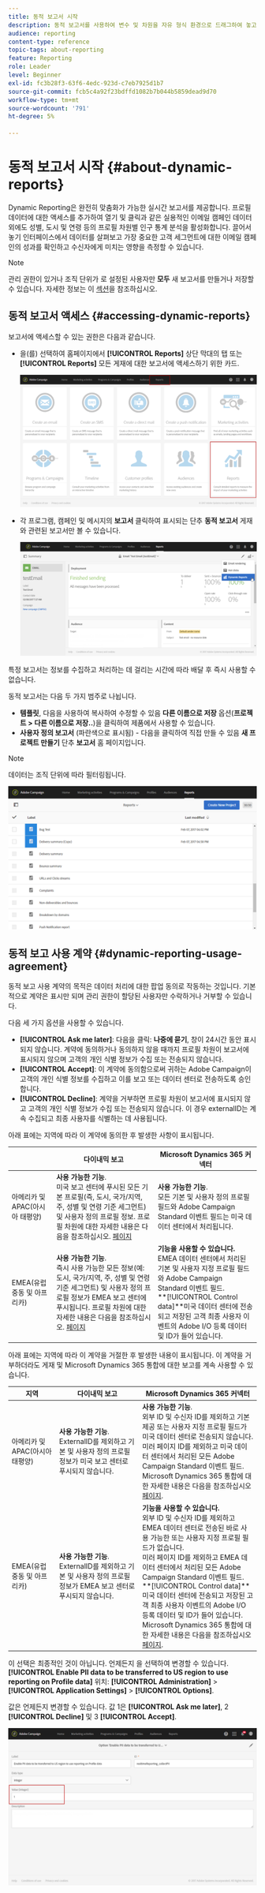 ```yaml
---
title: 동적 보고서 시작
description: 동적 보고서를 사용하여 변수 및 차원을 자유 형식 환경으로 드래그하여 놓고 캠페인의 성공을 분석합니다.
audience: reporting
content-type: reference
topic-tags: about-reporting
feature: Reporting
role: Leader
level: Beginner
exl-id: fc3b28f3-63f6-4edc-923d-c7eb7925d1b7
source-git-commit: fcb5c4a92f23bdffd1082b7b044b5859dead9d70
workflow-type: tm+mt
source-wordcount: '791'
ht-degree: 5%

---
```


# 동적 보고서 시작 {#about-dynamic-reports}

Dynamic Reporting은 완전히 맞춤화가 가능한 실시간 보고서를 제공합니다. 프로필 데이터에 대한 액세스를 추가하여 열기 및 클릭과 같은 실용적인 이메일 캠페인 데이터 외에도 성별, 도시 및 연령 등의 프로필 차원별 인구 통계 분석을 활성화합니다. 끌어서 놓기 인터페이스에서 데이터를 살펴보고 가장 중요한 고객 세그먼트에 대한 이메일 캠페인의 성과를 확인하고 수신자에게 미치는 영향을 측정할 수 있습니다.

>[!NOTE]
>
>관리 권한이 있거나 조직 단위가 로 설정된 사용자만 **모두** 새 보고서를 만들거나 저장할 수 있습니다. 자세한 정보는 이 [섹션](../../administration/using/users-management.md)을 참조하십시오.

## 동적 보고서 액세스 {#accessing-dynamic-reports}

보고서에 액세스할 수 있는 권한은 다음과 같습니다.

* 을(를) 선택하여 홈페이지에서 **[!UICONTROL Reports]** 상단 막대의 탭 또는 **[!UICONTROL Reports]** 모든 게재에 대한 보고서에 액세스하기 위한 카드.

   ![](assets/campaign_reports_access.png)

* 각 프로그램, 캠페인 및 메시지의 **보고서** 클릭하여 표시되는 단추 **동적 보고서** 게재와 관련된 보고서만 볼 수 있습니다.

   ![](assets/campaign_reports_description.png)

특정 보고서는 정보를 수집하고 처리하는 데 걸리는 시간에 따라 배달 후 즉시 사용할 수 없습니다.

동적 보고서는 다음 두 가지 범주로 나뉩니다.

* **템플릿**, 다음을 사용하여 복사하여 수정할 수 있음 **다른 이름으로 저장** 옵션(**프로젝트 > 다른 이름으로 저장..**)을 클릭하여 제품에서 사용할 수 있습니다.
* **사용자 정의 보고서** (파란색으로 표시됨) - 다음을 클릭하여 직접 만들 수 있음 **새 프로젝트 만들기** 단추 **보고서** 홈 페이지입니다.

>[!NOTE]
>
>데이터는 조직 단위에 따라 필터링됩니다.

![](assets/dynamic_report_overview.png)

## 동적 보고 사용 계약 {#dynamic-reporting-usage-agreement}

동적 보고 사용 계약의 목적은 데이터 처리에 대한 팝업 동의로 작동하는 것입니다. 기본적으로 계약은 표시만 되며 관리 권한이 할당된 사용자만 수락하거나 거부할 수 있습니다.

다음 세 가지 옵션을 사용할 수 있습니다.

* **[!UICONTROL Ask me later]**: 다음을 클릭: **나중에 묻기**, 창이 24시간 동안 표시되지 않습니다. 계약에 동의하거나 동의하지 않을 때까지 프로필 차원이 보고서에 표시되지 않으며 고객의 개인 식별 정보가 수집 또는 전송되지 않습니다.
* **[!UICONTROL Accept]**: 이 계약에 동의함으로써 귀하는 Adobe Campaign이 고객의 개인 식별 정보를 수집하고 이를 보고 또는 데이터 센터로 전송하도록 승인합니다.
* **[!UICONTROL Decline]**: 계약을 거부하면 프로필 차원이 보고서에 표시되지 않고 고객의 개인 식별 정보가 수집 또는 전송되지 않습니다. 이 경우 externalID는 계속 수집되고 최종 사용자를 식별하는 데 사용됩니다.

아래 표에는 지역에 따라 이 계약에 동의한 후 발생한 사항이 표시됩니다.

|  | 다이내믹 보고 | Microsoft Dynamics 365 커넥터 |
|---|---|---|
| 아메리카 및 APAC(아시아 태평양) | **사용 가능한 기능**. <br>미국 보고 센터에 푸시된 모든 기본 프로필(즉, 도시, 국가/지역, 주, 성별 및 연령 기준 세그먼트) 및 사용자 정의 프로필 정보. 프로필 차원에 대한 자세한 내용은 다음을 참조하십시오. [페이지](../../reporting/using/list-of-components-.md) | **사용 가능한 기능**. <br>모든 기본 및 사용자 정의 프로필 필드와 Adobe Campaign Standard 이벤트 필드는 미국 데이터 센터에서 처리됩니다. |
| EMEA(유럽 중동 및 아프리카) | **사용 가능한 기능**. <br>즉시 사용 가능한 모든 정보(예: 도시, 국가/지역, 주, 성별 및 연령 기준 세그먼트) 및 사용자 정의 프로필 정보가 EMEA 보고 센터에 푸시됩니다. 프로필 차원에 대한 자세한 내용은 다음을 참조하십시오. [페이지](../../reporting/using/list-of-components-.md) | **기능을 사용할 수 있습니다.** <br>EMEA 데이터 센터에서 처리된 기본 및 사용자 지정 프로필 필드와 Adobe Campaign Standard 이벤트 필드. <br>**[!UICONTROL Control data]**미국 데이터 센터에 전송되고 저장된 고객 최종 사용자 이벤트의 Adobe I/O 등록 데이터 및 ID가 들어 있습니다. |

아래 표에는 지역에 따라 이 계약을 거절한 후 발생한 내용이 표시됩니다. 이 계약을 거부하더라도 게재 및 Microsoft Dynamics 365 통합에 대한 보고를 계속 사용할 수 있습니다.

| 지역 | 다이내믹 보고 | Microsoft Dynamics 365 커넥터 |
|---|---|---|
| 아메리카 및 APAC(아시아 태평양) | **사용 가능한 기능**. <br> ExternalID를 제외하고 기본 및 사용자 정의 프로필 정보가 미국 보고 센터로 푸시되지 않습니다. | **사용 가능한 기능**. <br>외부 ID 및 수신자 ID를 제외하고 기본 제공 또는 사용자 지정 프로필 필드가 미국 데이터 센터로 전송되지 않습니다. <br>미러 페이지 ID를 제외하고 미국 데이터 센터에서 처리된 모든 Adobe Campaign Standard 이벤트 필드. <br>Microsoft Dynamics 365 통합에 대한 자세한 내용은 다음을 참조하십시오 [페이지](../../integrating/using/d365-acs-get-started.md). |
| EMEA(유럽 중동 및 아프리카) | **사용 가능한 기능**. <br>ExternalID를 제외하고 기본 및 사용자 정의 프로필 정보가 EMEA 보고 센터로 푸시되지 않습니다. | **기능을 사용할 수 있습니다.** <br>외부 ID 및 수신자 ID를 제외하고 EMEA 데이터 센터로 전송된 바로 사용 가능한 또는 사용자 지정 프로필 필드가 없습니다. <br>미러 페이지 ID를 제외하고 EMEA 데이터 센터에서 처리된 모든 Adobe Campaign Standard 이벤트 필드.  <br>**[!UICONTROL Control data]**미국 데이터 센터에 전송되고 저장된 고객 최종 사용자 이벤트의 Adobe I/O 등록 데이터 및 ID가 들어 있습니다.<br>Microsoft Dynamics 365 통합에 대한 자세한 내용은 다음을 참조하십시오 [페이지](../../integrating/using/d365-acs-get-started.md). |

이 선택은 최종적인 것이 아닙니다. 언제든지 을 선택하여 변경할 수 있습니다. **[!UICONTROL Enable PII data to be transferred to US region to use reporting on Profile data]** 위치: **[!UICONTROL Administration]** > **[!UICONTROL Application Settings]** > **[!UICONTROL Options]**.

값은 언제든지 변경할 수 있습니다. 값 1은 **[!UICONTROL Ask me later]**, 2 **[!UICONTROL Decline]** 및 3 **[!UICONTROL Accept]**.

![](assets/pii_window_2.png)
